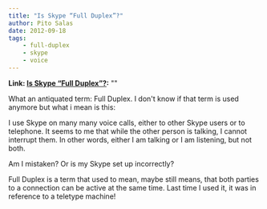 ```yaml
---
title: "Is Skype “Full Duplex”?"
author: Pito Salas
date: 2012-09-18
tags:
    - full-duplex
    - skype
    - voice
---
```


**Link: [Is Skype “Full Duplex”?](None):** ""

What an antiquated term: Full Duplex. I don't know if that term is used
anymore but what i mean is this:

I use Skype on many many voice calls, either to other Skype users or to
telephone. It seems to me that while the other person is talking, I cannot
interrupt them. In other words, either I am talking or I am listening, but not
both.

Am I mistaken? Or is my Skype set up incorrectly?

Full Duplex is a term that used to mean, maybe still means, that both parties
to a connection can be active at the same time. Last time I used it, it was in
reference to a teletype machine!


